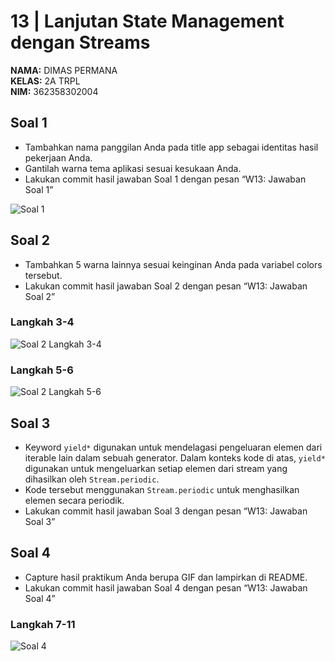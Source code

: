 # 13 | Lanjutan State Management dengan Streams

**NAMA:** DIMAS PERMANA  
**KELAS:** 2A TRPL  
**NIM:** 362358302004  

## Soal 1
- Tambahkan nama panggilan Anda pada title app sebagai identitas hasil pekerjaan Anda.
- Gantilah warna tema aplikasi sesuai kesukaan Anda.
- Lakukan commit hasil jawaban Soal 1 dengan pesan “W13: Jawaban Soal 1”

![Soal 1](https://github.com/user-attachments/assets/25a172e5-1817-419d-98f5-4e705f5d5594)

## Soal 2
- Tambahkan 5 warna lainnya sesuai keinginan Anda pada variabel colors tersebut.
- Lakukan commit hasil jawaban Soal 2 dengan pesan “W13: Jawaban Soal 2”

### Langkah 3-4
![Soal 2 Langkah 3-4](https://github.com/user-attachments/assets/293a3a57-dd14-45de-8d1d-c1be4dc6b12f)

### Langkah 5-6
![Soal 2 Langkah 5-6](https://github.com/user-attachments/assets/18199861-795f-40c2-888d-c099e95dae18)

## Soal 3
- Keyword `yield*` digunakan untuk mendelagasi pengeluaran elemen dari iterable lain dalam sebuah generator. Dalam konteks kode di atas, `yield*` digunakan untuk mengeluarkan setiap elemen dari stream yang dihasilkan oleh `Stream.periodic`.
- Kode tersebut menggunakan `Stream.periodic` untuk menghasilkan elemen secara periodik.
- Lakukan commit hasil jawaban Soal 3 dengan pesan “W13: Jawaban Soal 3”

## Soal 4
- Capture hasil praktikum Anda berupa GIF dan lampirkan di README.
- Lakukan commit hasil jawaban Soal 4 dengan pesan “W13: Jawaban Soal 4”

### Langkah 7-11
![Soal 4](https://github.com/user-attachments/assets/313bb2c1-62bc-4c7b-9b26-13287cc50003)
